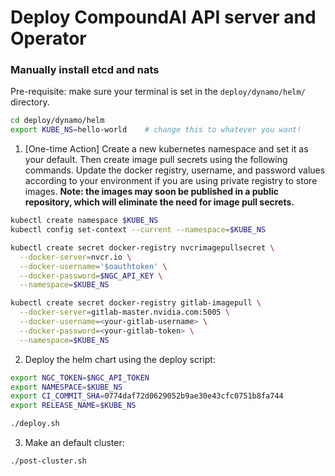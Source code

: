 # Deploy CompoundAI API server and Operator

### Manually install etcd and nats

Pre-requisite: make sure your terminal is set in the `deploy/dynamo/helm/` directory.

```bash
cd deploy/dynamo/helm
export KUBE_NS=hello-world    # change this to whatever you want!
```

1. [One-time Action] Create a new kubernetes namespace and set it as your default. Then create image pull secrets using the following commands. Update the docker registry, username, and password values according to your environment if you are using private registry to store images. **Note: the images may soon be published in a public repository, which will eliminate the need for image pull secrets.**

```bash
kubectl create namespace $KUBE_NS
kubectl config set-context --current --namespace=$KUBE_NS

kubectl create secret docker-registry nvcrimagepullsecret \
  --docker-server=nvcr.io \
  --docker-username='$oauthtoken' \
  --docker-password=$NGC_API_KEY \
  --namespace=$KUBE_NS

kubectl create secret docker-registry gitlab-imagepull \
  --docker-server=gitlab-master.nvidia.com:5005 \
  --docker-username=<your-gitlab-username> \
  --docker-password=<your-gitlab-token> \
  --namespace=$KUBE_NS
```

2. Deploy the helm chart using the deploy script:

```bash
export NGC_TOKEN=$NGC_API_TOKEN
export NAMESPACE=$KUBE_NS
export CI_COMMIT_SHA=0774daf72d0629052b9ae30e43cfc0751b8fa744
export RELEASE_NAME=$KUBE_NS

./deploy.sh
```

3. Make an default cluster:

```bash
./post-cluster.sh
```
